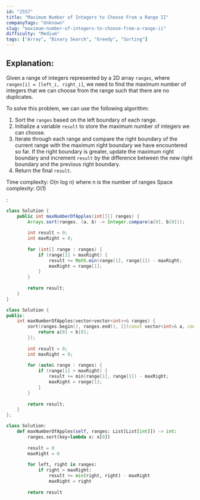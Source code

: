 ```yaml
---
id: "2557"
title: "Maximum Number of Integers to Choose From a Range II"
companyTags: "Unknown"
slug: "maximum-number-of-integers-to-choose-from-a-range-ii"
difficulty: "Medium"
tags: ["Array", "Binary Search", "Greedy", "Sorting"]
---
```


## Explanation:

Given a range of integers represented by a 2D array `ranges`, where `ranges[i] = [left_i, right_i]`, we need to find the maximum number of integers that we can choose from the range such that there are no duplicates.

To solve this problem, we can use the following algorithm:
1. Sort the `ranges` based on the left boundary of each range.
2. Initialize a variable `result` to store the maximum number of integers we can choose.
3. Iterate through each range and compare the right boundary of the current range with the maximum right boundary we have encountered so far. If the right boundary is greater, update the maximum right boundary and increment `result` by the difference between the new right boundary and the previous right boundary.
4. Return the final `result`.

Time complexity: O(n log n) where n is the number of ranges
Space complexity: O(1)

:

```java
class Solution {
    public int maxNumberOfApples(int[][] ranges) {
        Arrays.sort(ranges, (a, b) -> Integer.compare(a[0], b[0]));
        
        int result = 0;
        int maxRight = 0;
        
        for (int[] range : ranges) {
            if (range[1] > maxRight) {
                result += Math.min(range[1], range[1]) - maxRight;
                maxRight = range[1];
            }
        }
        
        return result;
    }
}
```

```cpp
class Solution {
public:
    int maxNumberOfApples(vector<vector<int>>& ranges) {
        sort(ranges.begin(), ranges.end(), [](const vector<int>& a, const vector<int>& b) {
            return a[0] < b[0];
        });
        
        int result = 0;
        int maxRight = 0;
        
        for (auto& range : ranges) {
            if (range[1] > maxRight) {
                result += min(range[1], range[1]) - maxRight;
                maxRight = range[1];
            }
        }
        
        return result;
    }
};
```

```python
class Solution:
    def maxNumberOfApples(self, ranges: List[List[int]]) -> int:
        ranges.sort(key=lambda x: x[0])
        
        result = 0
        maxRight = 0
        
        for left, right in ranges:
            if right > maxRight:
                result += min(right, right) - maxRight
                maxRight = right
        
        return result
```